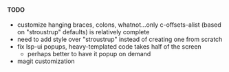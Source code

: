 #### TODO

* customize hanging braces, colons, whatnot...only c-offsets-alist (based on "stroustrup" defaults) is relatively complete
* need to add style over "stroustrup" instead of creating one from scratch
* fix lsp-ui popups, heavy-templated code takes half of the screen
  * perhaps better to have it popup on demand
* magit customization
